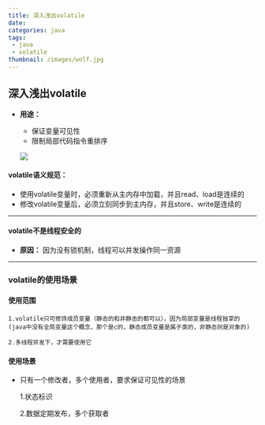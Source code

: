 ```yaml
---
title: 深入浅出volatile
date: 
categories: java
tags: 
 - java
 - volatile
thumbnail: /images/wolf.jpg
---
```


## 深入浅出volatile
- __用途：__ 
    - 保证变量可见性
    - 限制局部代码指令重排序

    ![](/images/v.png)

#### volatile语义规范：
- 使用volatile变量时，必须重新从主内存中加载，并且read、load是连续的
- 修改volatile变量后，必须立刻同步到主内存，并且store、write是连续的
---
#### volatile不是线程安全的
- __原因：__ 因为没有锁机制，线程可以并发操作同一资源
---
### volatile的使用场景

#### 使用范围
    1.volatile只可修饰成员变量（静态的和非静态的都可以），因为局部变量是线程独享的
    (java中没有全局变量这个概念，那个是c的，静态成员变量是属于类的，非静态则是对象的)

    2.多线程并发下，才需要使用它
#### 使用场景
 - 只有一个修改者，多个使用者，要求保证可见性的场景

     1.状态标识

     2.数据定期发布，多个获取者

